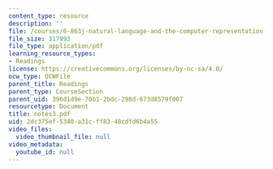 ```yaml
---
content_type: resource
description: ''
file: /courses/6-863j-natural-language-and-the-computer-representation-of-knowledge-spring-2003/2dc375ef5340a31cff8348cdfd6b4a55_notes3.pdf
file_size: 317993
file_type: application/pdf
learning_resource_types:
- Readings
license: https://creativecommons.org/licenses/by-nc-sa/4.0/
ocw_type: OCWFile
parent_title: Readings
parent_type: CourseSection
parent_uid: 396d1d9e-70b1-2bdc-298d-673d8579f007
resourcetype: Document
title: notes3.pdf
uid: 2dc375ef-5340-a31c-ff83-48cdfd6b4a55
video_files:
  video_thumbnail_file: null
video_metadata:
  youtube_id: null
---
```

